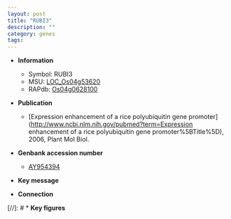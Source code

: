 ```yaml
---
layout: post
title: "RUBI3"
description: ""
category: genes
tags: 
---
```


* **Information**  
    + Symbol: RUBI3  
    + MSU: [LOC_Os04g53620](http://rice.plantbiology.msu.edu/cgi-bin/ORF_infopage.cgi?orf=LOC_Os04g53620)  
    + RAPdb: [Os04g0628100](http://rapdb.dna.affrc.go.jp/viewer/gbrowse_details/irgsp1?name=Os04g0628100)  

* **Publication**  
    + [Expression enhancement of a rice polyubiquitin gene promoter](http://www.ncbi.nlm.nih.gov/pubmed?term=Expression enhancement of a rice polyubiquitin gene promoter%5BTitle%5D), 2006, Plant Mol Biol.

* **Genbank accession number**  
    + [AY954394](http://www.ncbi.nlm.nih.gov/nuccore/AY954394)

* **Key message**  

* **Connection**  

[//]: # * **Key figures**  



